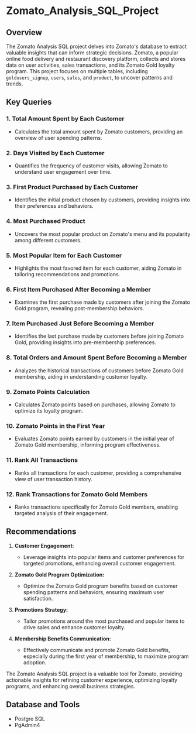 # Zomato_Analysis_SQL_Project

## Overview
The Zomato Analysis SQL project delves into Zomato's database to extract valuable insights that can inform strategic decisions. Zomato, a popular online food delivery and restaurant discovery platform, collects and stores data on user activities, sales transactions, and its Zomato Gold loyalty program. This project focuses on multiple tables, including `goldusers_signup`, `users`, `sales`, and `product`, to uncover patterns and trends.

## Key Queries

### 1. Total Amount Spent by Each Customer
- Calculates the total amount spent by Zomato customers, providing an overview of user spending patterns.

### 2. Days Visited by Each Customer
- Quantifies the frequency of customer visits, allowing Zomato to understand user engagement over time.

### 3. First Product Purchased by Each Customer
- Identifies the initial product chosen by customers, providing insights into their preferences and behaviors.

### 4. Most Purchased Product
- Uncovers the most popular product on Zomato's menu and its popularity among different customers.

### 5. Most Popular Item for Each Customer
- Highlights the most favored item for each customer, aiding Zomato in tailoring recommendations and promotions.

### 6. First Item Purchased After Becoming a Member
- Examines the first purchase made by customers after joining the Zomato Gold program, revealing post-membership behaviors.

### 7. Item Purchased Just Before Becoming a Member
- Identifies the last purchase made by customers before joining Zomato Gold, providing insights into pre-membership preferences.

### 8. Total Orders and Amount Spent Before Becoming a Member
- Analyzes the historical transactions of customers before Zomato Gold membership, aiding in understanding customer loyalty.

### 9. Zomato Points Calculation
- Calculates Zomato points based on purchases, allowing Zomato to optimize its loyalty program.

### 10. Zomato Points in the First Year
- Evaluates Zomato points earned by customers in the initial year of Zomato Gold membership, informing program effectiveness.

### 11. Rank All Transactions
- Ranks all transactions for each customer, providing a comprehensive view of user transaction history.

### 12. Rank Transactions for Zomato Gold Members
- Ranks transactions specifically for Zomato Gold members, enabling targeted analysis of their engagement.

## Recommendations
1. **Customer Engagement:**
   - Leverage insights into popular items and customer preferences for targeted promotions, enhancing overall customer engagement.

2. **Zomato Gold Program Optimization:**
   - Optimize the Zomato Gold program benefits based on customer spending patterns and behaviors, ensuring maximum user satisfaction.

3. **Promotions Strategy:**
   - Tailor promotions around the most purchased and popular items to drive sales and enhance customer loyalty.

4. **Membership Benefits Communication:**
   - Effectively communicate and promote Zomato Gold benefits, especially during the first year of membership, to maximize program adoption.

The Zomato Analysis SQL project is a valuable tool for Zomato, providing actionable insights for refining customer experience, optimizing loyalty programs, and enhancing overall business strategies.
## Database and Tools
* Postgre SQL
* PgAdmin4
